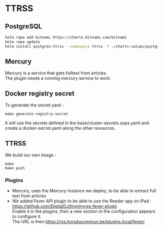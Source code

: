 # TTRSS

## PostgreSQL

```bash
helm repo add bitnami https://charts.bitnami.com/bitnami
helm repo update
helm install postgres-ttrss --namespace ttrss -f ./charts-values/postgres-ttrss.yaml bitnami/postgresql
```

## Mercury

Mercury is a service that gets fulltext from articles.  
The plugin needs a running mercury service to work.

## Docker registry secret

To generate the secret yaml :

```
make generate-registry-secret
```

It will use the secrets defined in the base/cluster-secrets.sops.yaml and create a
docker-secret.yaml along the other resources.

## TTRSS

We build our own image :

```
make
make push
```

### Plugins

- Mercury, uses the Mercury instance we deploy, to be able to extract full text from articles
- We added Fever API plugin to be able to use the Reeder app on iPad : https://github.com/DigitalDJ/tinytinyrss-fever-plugin  
Enable it in the plugins, then a new section in the configuration appears to configure it.  
The URL is then https://rss.horsducommun.be/plugins.local/fever/
